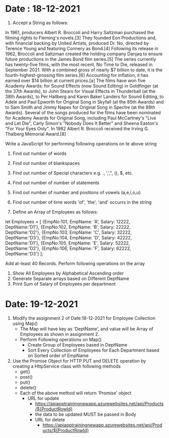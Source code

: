 # Date : 18-12-2021

1. Accept a String as follows:

In 1961, producers Albert R. Broccoli and Harry Saltzman purchased the filming rights to Fleming's novels.[3] They founded Eon Productions and, with financial backing by United Artists, produced Dr. No, directed by Terence Young and featuring Connery as Bond.[4] Following its release in 1962, Broccoli and Saltzman created the holding company Danjaq to ensure future productions in the James Bond film series.[5] The series currently has twenty-five films, with the most recent, No Time to Die, released in September 2021. With a combined gross of nearly $7 billion to date, it is the fourth-highest-grossing film series.[6] Accounting for inflation, it has earned over $14 billion at current prices.[a] The films have won five Academy Awards: for Sound Effects (now Sound Editing) in Goldfinger (at the 37th Awards), to John Stears for Visual Effects in Thunderball (at the 38th Awards), to Per Hallberg and Karen Baker Landers for Sound Editing, to Adele and Paul Epworth for Original Song in Skyfall (at the 85th Awards) and to Sam Smith and Jimmy Napes for Original Song in Spectre (at the 88th Awards). Several of the songs produced for the films have been nominated for Academy Awards for Original Song, including Paul McCartney's "Live and Let Die", Carly Simon's "Nobody Does It Better" and Sheena Easton's "For Your Eyes Only". In 1982 Albert R. Broccoli received the Irving G. Thalberg Memorial Award.[8]

Write a JavaScript for performing following operations on te above string
1. Find out number of words
2. Find out number of blankspaces
3. Find out number of Special characters e.g. ., ',',", (), $, etc.
4. Find out number of number of statements
5. Find out number of number and
 positions of vowels (a,e,i,o,u)
6. Find out number of time words 'of', 'the', 'and' occurrs in the string   

2. Define an Array of Employees as follows:

let Employees = [
    {EmpNo:101, EmpName: 'A', Salary: 12222, DeptName:'D1'},
    {EmpNo:102, EmpName: 'B', Salary: 22222, DeptName:'D2'},
    {EmpNo:103, EmpName: 'C', Salary: 32222, DeptName:'D3'},
    {EmpNo:104, EmpName: 'D', Salary: 42222, DeptName:'D1'},
    {EmpNo:105, EmpName: 'E', Salary: 52222, DeptName:'D2'},
    {EmpNo:106, EmpName: 'F', Salary: 62222, DeptName:'D3'}
];

Add at-least 40 Records. Perform following operations on the array

1. Show All Employees by Alphabetical Ascending order 
2. Generate Separate arrays based on Different DeptName
3. Print Sum of Salary of Employees per department  

# Date: 19-12-2021

1. Modify the assignment 2 of Date:18-12-2021 for Employee Collection using Map()
    - The Map will have key as 'DeptName', and value will be Array of Employees as shown in assignment 2.
    - Perform Following operations on Map()
        - Create Group of Employees based in DeptName
        - Sort Every Collection of Employees for Each Department based on Sorted order of EmpName
2. Use the Promise Object for HTTP PUT and DELETE operation by creating a HttpService class with following methods
    - get()
    - post()
    - put()
    - delete()
    - Each of the above method will return 'Promise' object      
        - URL for update         
            - https://apiapptrainingnewapp.azurewebsites.net/api/Products/${ProductRowId}  
            - the data to be updated MUST be passed in Body
          - URL for delete         
            - https://apiapptrainingnewapp.azurewebsites.net/api/Products/${ProductRowId}  
     

